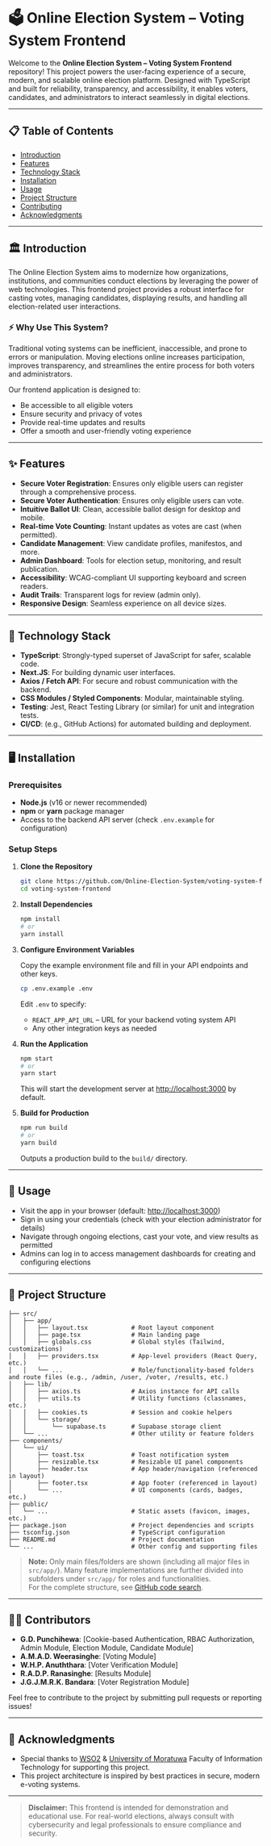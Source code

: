 # 🗳️ Online Election System – Voting System Frontend

Welcome to the **Online Election System – Voting System Frontend** repository! This project powers the user-facing experience of a secure, modern, and scalable online election platform. Designed with TypeScript and built for reliability, transparency, and accessibility, it enables voters, candidates, and administrators to interact seamlessly in digital elections.

---

## 📋 Table of Contents

- [Introduction](#introduction)
- [Features](#features)
- [Technology Stack](#technology-stack)
- [Installation](#installation)
- [Usage](#usage)
- [Project Structure](#project-structure)
- [Contributing](#contributing)
- [Acknowledgments](#acknowledgments)

---

## 🏛️ Introduction

The Online Election System aims to modernize how organizations, institutions, and communities conduct elections by leveraging the power of web technologies. This frontend project provides a robust interface for casting votes, managing candidates, displaying results, and handling all election-related user interactions.

### ⚡ Why Use This System?

Traditional voting systems can be inefficient, inaccessible, and prone to errors or manipulation. Moving elections online increases participation, improves transparency, and streamlines the entire process for both voters and administrators.

Our frontend application is designed to:
- Be accessible to all eligible voters
- Ensure security and privacy of votes
- Provide real-time updates and results
- Offer a smooth and user-friendly voting experience

---

## ✨ Features

- **Secure Voter Registration**: Ensures only eligible users can register through a comprehensive process.
- **Secure Voter Authentication**: Ensures only eligible users can vote.
- **Intuitive Ballot UI**: Clean, accessible ballot design for desktop and mobile.
- **Real-time Vote Counting**: Instant updates as votes are cast (when permitted).
- **Candidate Management**: View candidate profiles, manifestos, and more.
- **Admin Dashboard**: Tools for election setup, monitoring, and result publication.
- **Accessibility**: WCAG-compliant UI supporting keyboard and screen readers.
- **Audit Trails**: Transparent logs for review (admin only).
- **Responsive Design**: Seamless experience on all device sizes.

---

## 🧰 Technology Stack

- **TypeScript**: Strongly-typed superset of JavaScript for safer, scalable code.
- **Next.JS**: For building dynamic user interfaces.
- **Axios / Fetch API**: For secure and robust communication with the backend.
- **CSS Modules / Styled Components**: Modular, maintainable styling.
- **Testing**: Jest, React Testing Library (or similar) for unit and integration tests.
- **CI/CD**: (e.g., GitHub Actions) for automated building and deployment.

---

## 🖥️ Installation

### Prerequisites

- **Node.js** (v16 or newer recommended)
- **npm** or **yarn** package manager
- Access to the backend API server (check `.env.example` for configuration)

### Setup Steps

1. **Clone the Repository**
   ```bash
   git clone https://github.com/Online-Election-System/voting-system-frontend.git
   cd voting-system-frontend
   ```

2. **Install Dependencies**
   ```bash
   npm install
   # or
   yarn install
   ```

3. **Configure Environment Variables**

   Copy the example environment file and fill in your API endpoints and other keys.

   ```bash
   cp .env.example .env
   ```

   Edit `.env` to specify:
   - `REACT_APP_API_URL` – URL for your backend voting system API
   - Any other integration keys as needed

4. **Run the Application**
   ```bash
   npm start
   # or
   yarn start
   ```
   This will start the development server at [http://localhost:3000](http://localhost:3000) by default.

5. **Build for Production**
   ```bash
   npm run build
   # or
   yarn build
   ```
   Outputs a production build to the `build/` directory.

---

## 🚀 Usage

- Visit the app in your browser (default: [http://localhost:3000](http://localhost:3000))
- Sign in using your credentials (check with your election administrator for details)
- Navigate through ongoing elections, cast your vote, and view results as permitted
- Admins can log in to access management dashboards for creating and configuring elections

---

## 📁 Project Structure

```plaintext
├── src/
│   ├── app/
│   │   ├── layout.tsx            # Root layout component
│   │   ├── page.tsx              # Main landing page
│   │   ├── globals.css           # Global styles (Tailwind, customizations)
│   │   ├── providers.tsx         # App-level providers (React Query, etc.)
│   │   └── ...                   # Role/functionality-based folders and route files (e.g., /admin, /user, /voter, /results, etc.)
│   ├── lib/
│   │   ├── axios.ts              # Axios instance for API calls
│   │   ├── utils.ts              # Utility functions (classnames, etc.)
│   │   ├── cookies.ts            # Session and cookie helpers
│   │   └── storage/
│   │       └── supabase.ts       # Supabase storage client
│   └── ...                       # Other utility or feature folders
├── components/
│   └── ui/
│       ├── toast.tsx             # Toast notification system
│       ├── resizable.tsx         # Resizable UI panel components
│       ├── header.tsx            # App header/navigation (referenced in layout)
│       ├── footer.tsx            # App footer (referenced in layout)
│       └── ...                   # UI components (cards, badges, etc.)
├── public/
│   └── ...                       # Static assets (favicon, images, etc.)
├── package.json                  # Project dependencies and scripts
├── tsconfig.json                 # TypeScript configuration
├── README.md                     # Project documentation
└── ...                           # Other config and supporting files
```
> **Note:** Only main files/folders are shown (including all major files in `src/app/`). Many feature implementations are further divided into subfolders under `src/app/` for roles and functionalities.  
For the complete structure, see [GitHub code search](https://github.com/Online-Election-System/voting-system-frontend/search).

---

## 👨‍💻 Contributors

- **G.D. Punchihewa**: [Cookie-based Authentication, RBAC Authorization, Admin Module, Election Module, Candidate Module]
- **A.M.A.D. Weerasinghe**: [Voting Module]
- **W.H.P. Anuththara**: [Voter Verification Module]
- **R.A.D.P. Ranasinghe**: [Results Module]
- **J.G.J.M.R.K. Bandara**: [Voter Registration Module]

Feel free to contribute to the project by submitting pull requests or reporting issues!

---

## 🙏 Acknowledgments

- Special thanks to [WSO2](https://wso2.com/) & [University of Moratuwa](https://uom.lk) Faculty of Information Technology for supporting this project.
- This project architecture is inspired by best practices in secure, modern e-voting systems.

---

> **Disclaimer:** This frontend is intended for demonstration and educational use. For real-world elections, always consult with cybersecurity and legal professionals to ensure compliance and security.
